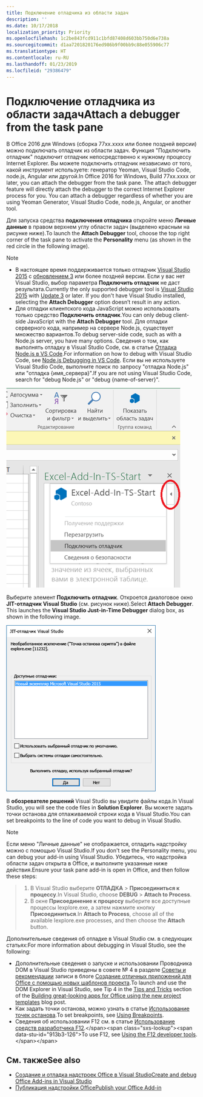 ```yaml
---
title: Подключение отладчика из области задач
description: ''
ms.date: 10/17/2018
localization_priority: Priority
ms.openlocfilehash: 1c2be843fcd911c1bfd87408d603bb750d6e738a
ms.sourcegitcommit: d1aa7201820176ed986b9f00bb9c88e055906c77
ms.translationtype: HT
ms.contentlocale: ru-RU
ms.lasthandoff: 01/23/2019
ms.locfileid: "29386479"
---
```

# <a name="attach-a-debugger-from-the-task-pane"></a><span data-ttu-id="913b3-102">Подключение отладчика из области задач</span><span class="sxs-lookup"><span data-stu-id="913b3-102">Attach a debugger from the task pane</span></span>

<span data-ttu-id="913b3-p101">В Office 2016 для Windows (сборка 77xx.xxxx или более поздней версии) можно подключать отладчик из области задач. Функция "Подключить отладчик" подключит отладчик непосредственно к нужному процессу Internet Explorer. Вы можете подключить отладчик независимо от того, какой инструмент используете: генератор Yeoman, Visual Studio Code, node.js, Angular или другой.</span><span class="sxs-lookup"><span data-stu-id="913b3-p101">In Office 2016 for Windows, Build 77xx.xxxx or later, you can attach the debugger from the task pane. The attach debugger feature will directly attach the debugger to the correct Internet Explorer process for you. You can attach a debugger regardless of whether you are using Yeoman Generator, Visual Studio Code, node.js, Angular, or another tool.</span></span> 

<span data-ttu-id="913b3-106">Для запуска средства **подключения отладчика** откройте меню **Личные данные** в правом верхнем углу области задач (выделено красным на рисунке ниже).</span><span class="sxs-lookup"><span data-stu-id="913b3-106">To launch the **Attach Debugger** tool, choose the top right corner of the task pane to activate the **Personality** menu (as shown in the red circle in the following image).</span></span>   

> [!NOTE]
> - <span data-ttu-id="913b3-p102">В настоящее время поддерживается только отладчик [Visual Studio 2015](https://www.visualstudio.com/downloads/) с [обновлением 3](https://msdn.microsoft.com/library/mt752379.aspx) или более поздней версии. Если у вас нет Visual Studio, выбор параметра **Подключить отладчик** не даст результата.</span><span class="sxs-lookup"><span data-stu-id="913b3-p102">Currently the only supported debugger tool is [Visual Studio 2015](https://www.visualstudio.com/downloads/) with [Update 3](https://msdn.microsoft.com/library/mt752379.aspx) or later. If you don't have Visual Studio installed, selecting the **Attach Debugger** option doesn’t result in any action.</span></span>   
> - <span data-ttu-id="913b3-109">Для отладки клиентского кода JavaScript можно использовать только средство **Подключить отладчик**.</span><span class="sxs-lookup"><span data-stu-id="913b3-109">You can only debug client-side JavaScript with the **Attach Debugger** tool.</span></span> <span data-ttu-id="913b3-110">Для отладки серверного кода, например на сервере Node.js, существует множество вариантов.</span><span class="sxs-lookup"><span data-stu-id="913b3-110">To debug server-side code, such as with a Node.js server, you have many options.</span></span> <span data-ttu-id="913b3-111">Сведения о том, как выполнять отладку в Visual Studio Code, см. в статье [Отладка Node.js в VS Code](https://code.visualstudio.com/docs/nodejs/nodejs-debugging).</span><span class="sxs-lookup"><span data-stu-id="913b3-111">For information on how to debug with Visual Studio Code, see [Node.js Debugging in VS Code](https://code.visualstudio.com/docs/nodejs/nodejs-debugging).</span></span> <span data-ttu-id="913b3-112">Если вы не используете Visual Studio Code, выполните поиск по запросу "отладка Node.js" или "отладка {имя_сервера}".</span><span class="sxs-lookup"><span data-stu-id="913b3-112">If you are not using Visual Studio Code, search for "debug Node.js" or "debug {name-of-server}".</span></span>

![Снимок экрана: меню подключения отладчика](../images/attach-debugger.png)

<span data-ttu-id="913b3-p104">Выберите элемент **Подключить отладчик**. Откроется диалоговое окно **JIT-отладчик Visual Studio** (см. рисунок ниже).</span><span class="sxs-lookup"><span data-stu-id="913b3-p104">Select **Attach Debugger**. This launches the **Visual Studio Just-in-Time Debugger** dialog box, as shown in the following image.</span></span> 

![Снимок экрана: JIT-отладчик Visual Studio](../images/visual-studio-debugger.png)

<span data-ttu-id="913b3-117">В **обозревателе решений** Visual Studio вы увидите файлы кода.</span><span class="sxs-lookup"><span data-stu-id="913b3-117">In Visual Studio, you will see the code files in **Solution Explorer**.</span></span>   <span data-ttu-id="913b3-118">Вы можете задать точки останова для отлаживаемой строки кода в Visual Studio.</span><span class="sxs-lookup"><span data-stu-id="913b3-118">You can set breakpoints to the line of code you want to debug in Visual Studio.</span></span>

> [!NOTE]
> <span data-ttu-id="913b3-119">Если меню "Личные данные" не отображается, отладить надстройку можно с помощью Visual Studio.</span><span class="sxs-lookup"><span data-stu-id="913b3-119">If you don't see the Personality menu, you can debug your add-in using Visual Studio.</span></span> <span data-ttu-id="913b3-120">Убедитесь, что надстройка области задач открыта в Office, и выполните указанные ниже действия.</span><span class="sxs-lookup"><span data-stu-id="913b3-120">Ensure your task pane add-in is open in Office, and then follow these steps:</span></span>

> 1. <span data-ttu-id="913b3-121">В Visual Studio выберите **ОТЛАДКА** > **Присоединиться к процессу**.</span><span class="sxs-lookup"><span data-stu-id="913b3-121">In Visual Studio, choose **DEBUG** > **Attach to Process**.</span></span>
> 2. <span data-ttu-id="913b3-122">В окне **Присоединение к процессу** выберите все доступные процессы Iexplore.exe, а затем нажмите кнопку **Присоединиться**.</span><span class="sxs-lookup"><span data-stu-id="913b3-122">In **Attach to Process**, choose all of the available Iexplore.exe processes, and then choose the **Attach** button.</span></span>

<span data-ttu-id="913b3-123">Дополнительные сведения об отладке в Visual Studio см. в следующих статьях:</span><span class="sxs-lookup"><span data-stu-id="913b3-123">For more information about debugging in Visual Studio, see the following:</span></span>

-   <span data-ttu-id="913b3-124">Дополнительные сведения о запуске и использовании Проводника DOM в Visual Studio приведены в совете № 4 в разделе [Советы и рекомендации](https://blogs.msdn.microsoft.com/officeapps/2013/04/16/building-great-looking-apps-for-office-using-the-new-project-templates/#tips_tricks) записи в блоге [Создание отличных приложений для Office с помощью новых шаблонов проекта](https://blogs.msdn.microsoft.com/officeapps/2013/04/16/building-great-looking-apps-for-office-using-the-new-project-templates).</span><span class="sxs-lookup"><span data-stu-id="913b3-124">To launch and use the DOM Explorer in Visual Studio, see Tip 4 in the [Tips and Tricks](https://blogs.msdn.microsoft.com/officeapps/2013/04/16/building-great-looking-apps-for-office-using-the-new-project-templates/#tips_tricks) section of the [Building great-looking apps for Office using the new project templates](https://blogs.msdn.microsoft.com/officeapps/2013/04/16/building-great-looking-apps-for-office-using-the-new-project-templates) blog post.</span></span>
-   <span data-ttu-id="913b3-125">Как задать точки останова, можно узнать в статье [Использование точек останова](https://docs.microsoft.com/visualstudio/debugger/using-breakpoints?view=vs-2015).</span><span class="sxs-lookup"><span data-stu-id="913b3-125">To set breakpoints, see [Using Breakpoints](https://docs.microsoft.com/visualstudio/debugger/using-breakpoints?view=vs-2015).</span></span>
-   <span data-ttu-id="913b3-126">Сведения об использовании F12 см. в статье [Использование средств разработчика F12](https://docs.microsoft.com/previous-versions/windows/internet-explorer/ie-developer/samples/bg182326(v=vs.85)).</span><span class="sxs-lookup"><span data-stu-id="913b3-126">To use F12, see [Using the F12 developer tools](https://docs.microsoft.com/previous-versions/windows/internet-explorer/ie-developer/samples/bg182326(v=vs.85)).</span></span>

## <a name="see-also"></a><span data-ttu-id="913b3-127">См. также</span><span class="sxs-lookup"><span data-stu-id="913b3-127">See also</span></span>

- [<span data-ttu-id="913b3-128">Создание и отладка надстроек Office в Visual Studio</span><span class="sxs-lookup"><span data-stu-id="913b3-128">Create and debug Office Add-ins in Visual Studio</span></span>](../develop/create-and-debug-office-add-ins-in-visual-studio.md)
- [<span data-ttu-id="913b3-129">Публикация надстройки Office</span><span class="sxs-lookup"><span data-stu-id="913b3-129">Publish your Office Add-in</span></span>](../publish/publish.md)
